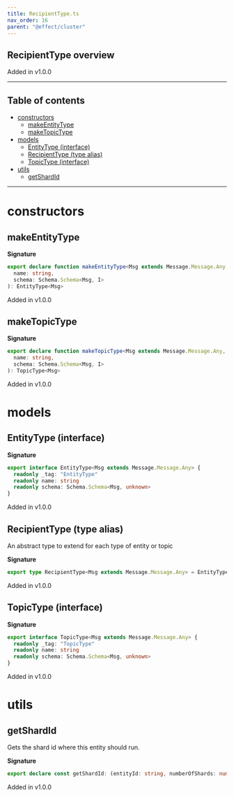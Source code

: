 ```yaml
---
title: RecipientType.ts
nav_order: 16
parent: "@effect/cluster"
---
```


## RecipientType overview

Added in v1.0.0

---

<h2 class="text-delta">Table of contents</h2>

- [constructors](#constructors)
  - [makeEntityType](#makeentitytype)
  - [makeTopicType](#maketopictype)
- [models](#models)
  - [EntityType (interface)](#entitytype-interface)
  - [RecipientType (type alias)](#recipienttype-type-alias)
  - [TopicType (interface)](#topictype-interface)
- [utils](#utils)
  - [getShardId](#getshardid)

---

# constructors

## makeEntityType

**Signature**

```ts
export declare function makeEntityType<Msg extends Message.Message.Any, I>(
  name: string,
  schema: Schema.Schema<Msg, I>
): EntityType<Msg>
```

Added in v1.0.0

## makeTopicType

**Signature**

```ts
export declare function makeTopicType<Msg extends Message.Message.Any, I>(
  name: string,
  schema: Schema.Schema<Msg, I>
): TopicType<Msg>
```

Added in v1.0.0

# models

## EntityType (interface)

**Signature**

```ts
export interface EntityType<Msg extends Message.Message.Any> {
  readonly _tag: "EntityType"
  readonly name: string
  readonly schema: Schema.Schema<Msg, unknown>
}
```

Added in v1.0.0

## RecipientType (type alias)

An abstract type to extend for each type of entity or topic

**Signature**

```ts
export type RecipientType<Msg extends Message.Message.Any> = EntityType<Msg> | TopicType<Msg>
```

Added in v1.0.0

## TopicType (interface)

**Signature**

```ts
export interface TopicType<Msg extends Message.Message.Any> {
  readonly _tag: "TopicType"
  readonly name: string
  readonly schema: Schema.Schema<Msg, unknown>
}
```

Added in v1.0.0

# utils

## getShardId

Gets the shard id where this entity should run.

**Signature**

```ts
export declare const getShardId: (entityId: string, numberOfShards: number) => ShardId.ShardId
```

Added in v1.0.0
